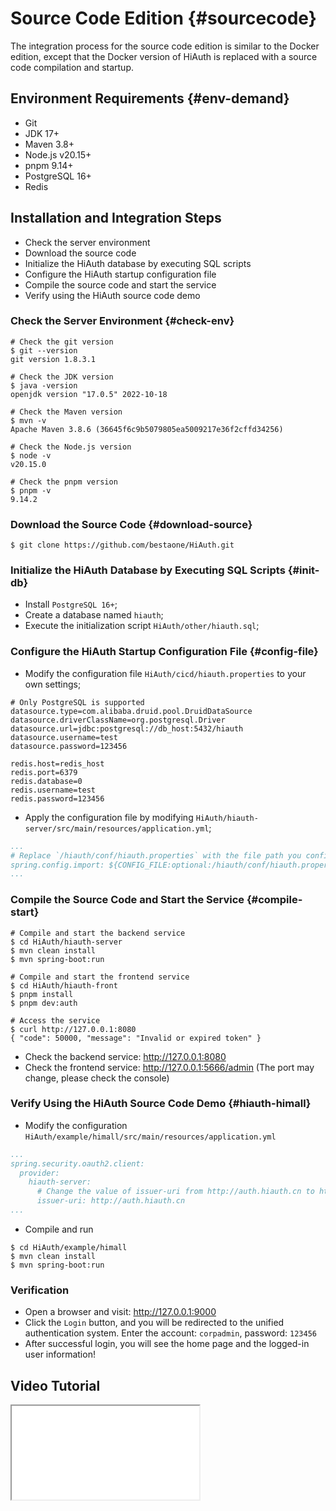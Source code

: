 # Source Code Edition {#sourcecode}
The integration process for the source code edition is similar to the Docker edition, except that the Docker version of HiAuth is replaced with a source code compilation and startup.

## Environment Requirements {#env-demand}
- Git
- JDK 17+
- Maven 3.8+
- Node.js v20.15+
- pnpm 9.14+
- PostgreSQL 16+
- Redis

## Installation and Integration Steps
- Check the server environment
- Download the source code
- Initialize the HiAuth database by executing SQL scripts
- Configure the HiAuth startup configuration file
- Compile the source code and start the service
- Verify using the HiAuth source code demo

### Check the Server Environment {#check-env}
```shell
# Check the git version
$ git --version
git version 1.8.3.1

# Check the JDK version
$ java -version
openjdk version "17.0.5" 2022-10-18

# Check the Maven version
$ mvn -v
Apache Maven 3.8.6 (36645f6c9b5079805ea5009217e36f2cffd34256)

# Check the Node.js version
$ node -v
v20.15.0

# Check the pnpm version
$ pnpm -v
9.14.2
```

### Download the Source Code {#download-source}
```shell
$ git clone https://github.com/bestaone/HiAuth.git
```

### Initialize the HiAuth Database by Executing SQL Scripts {#init-db}
- Install `PostgreSQL 16+`;
- Create a database named `hiauth`;
- Execute the initialization script `HiAuth/other/hiauth.sql`;

### Configure the HiAuth Startup Configuration File {#config-file}
- Modify the configuration file `HiAuth/cicd/hiauth.properties` to your own settings;
```properties [hiauth.properties]
# Only PostgreSQL is supported
datasource.type=com.alibaba.druid.pool.DruidDataSource
datasource.driverClassName=org.postgresql.Driver
datasource.url=jdbc:postgresql://db_host:5432/hiauth
datasource.username=test
datasource.password=123456

redis.host=redis_host
redis.port=6379
redis.database=0
redis.username=test
redis.password=123456
```
- Apply the configuration file by modifying `HiAuth/hiauth-server/src/main/resources/application.yml`;
```yaml
...
# Replace `/hiauth/conf/hiauth.properties` with the file path you configured above
spring.config.import: ${CONFIG_FILE:optional:/hiauth/conf/hiauth.properties}
...
```

### Compile the Source Code and Start the Service {#compile-start}
```shell
# Compile and start the backend service
$ cd HiAuth/hiauth-server
$ mvn clean install
$ mvn spring-boot:run

# Compile and start the frontend service
$ cd HiAuth/hiauth-front
$ pnpm install
$ pnpm dev:auth

# Access the service
$ curl http://127.0.0.1:8080
{ "code": 50000, "message": "Invalid or expired token" }
```
- Check the backend service: http://127.0.0.1:8080
- Check the frontend service: http://127.0.0.1:5666/admin (The port may change, please check the console)

### Verify Using the HiAuth Source Code Demo {#hiauth-himall}
- Modify the configuration `HiAuth/example/himall/src/main/resources/application.yml`
```yaml
...
spring.security.oauth2.client:
  provider:
    hiauth-server:
      # Change the value of issuer-uri from http://auth.hiauth.cn to http://127.0.0.1:8080
      issuer-uri: http://auth.hiauth.cn
...
```
- Compile and run
```shell
$ cd HiAuth/example/himall
$ mvn clean install
$ mvn spring-boot:run
```

### Verification
- Open a browser and visit: http://127.0.0.1:9000
- Click the `Login` button, and you will be redirected to the unified authentication system. Enter the account: `corpadmin`, password: `123456`
- After successful login, you will see the home page and the logged-in user information!

## Video Tutorial
<iframe src="//player.bilibili.com/player.html?bvid=BV1KhZEYmERF&page=1" allowfullscreen></iframe>